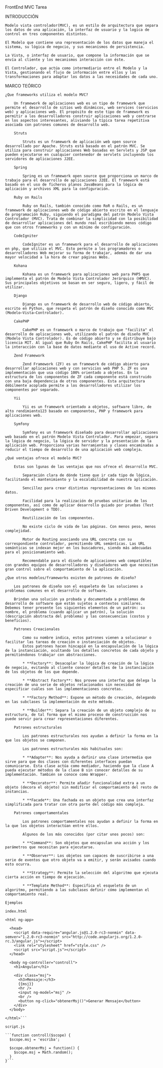 FrontEnd  MVC  Tarea

INTRODUCCIÓN 

    Modelo vista controlador(MVC), es un estilo de arquitectura que separa los datos de una aplicación, la interfaz de usuario y la logica de control en tres componentes distintos.

    El Modelo que contiene una representación de los datos que maneja el sistema, su lógica de negocio, y sus mecanismos de persistencia.

    La Vista, o interfaz de usuario, que compone la información que se envía al cliente y los mecanismos interacción con éste.

    El Controlador, que actúa como intermediario entre el Modelo y la Vista, gestionando el flujo de información entre ellos y las transformaciones para adaptar los datos a las necesidades de cada uno.

MARCO TEÓRICO

    ¿Que frameworks utiliza el modelo MVC?

        Un framework de aplicaciones web es un tipo de framework que permite el desarrollo de sitios web dinámicos, web services (servicios web) y aplicaciones web. El propósito de este tipo de framework es permitir a los desarrolladores construir aplicaciones web y centrarse en los aspectos interesantes, aliviando la típica tarea repetitiva asociada con patrones comunes de desarrollo web. 

        Struts

            Struts es un framework de aplicación web open source desarrollado por Apache. Struts está basado en el patrón MVC. Se utiliza para construir aplicaciones Web basadas en Servlets y JSP que pueden ejecutarse en cualquier contenedor de servlets incluyendo los servidores de aplicaciones J2EE.  

        Spring

            Spring es un framework open source que proporciona un marco de trabajo para el desarrollo de aplicaciones J2EE. El framework está basado en el uso de ficheros planos JavaBeans para la lógica de aplicación y archivos XML para la configuración.

        Ruby on Rails

            Ruby on Rails, también conocido como RoR o Rails, es un framework de aplicaciones web de código abierto escrito en el lenguaje de programación Ruby, siguiendo el paradigma del patrón Modelo Vista Controlador (MVC). Trata de combinar la simplicidad con la posibilidad de desarrollar aplicaciones del mundo real escribiendo menos código que con otros frameworks y con un mínimo de configuración.

        CodeIgniter

            CodeIgniter es un framework para el desarrollo de aplicaciones en php, que utiliza el MVC. Esto permite a los programadores o desarrolladores Web mejorar su forma de trabajar, además de dar una mayor velocidad a la hora de crear páginas Webs.

        Kohana

            Kohana es un framework para aplicaciones web para PHP5 que implementa el patrón de Modelo Vista Controlador Jerárquico (HMVC). Sus principales objetivos se basan en ser seguro, ligero, y fácil de utilizar.

        Django
            
            Django es un framework de desarrollo web de código abierto, escrito en Python, que respeta el patrón de diseño conocido como MVC (Modelo–Vista–Controlador).
        
        CakePHP

            CakePHP es un framework o marco de trabajo que "facilita" el desarrollo de aplicaciones web, utilizando el patrón de diseño MVC (Modelo Vista Controlador). Es de código abierto y se distribuye bajo licencia MIT. Al igual que Ruby On Rails, CakePHP facilita al usuario la interacción con la base de datos mediante el uso de Active record.
        
        Zend Framework

            Zend Framework (ZF) es un framework de código abierto para desarrollar aplicaciones web y con servicios web PHP 5. ZF es una implementación que usa código 100% orientado a objetos. En la estructura de los componentes de ZF cada componente está construido con una baja dependencia de otros componentes. Esta arquitectura débilmente acoplada permite a los desarrolladores utilizar los componentes por separado. 

        Yii

            Yii es un framework orientado a objetos, software libre, de alto rendimiento1​2​3​ basado en componentes, PHP y framework para aplicaciones web. 

        Symfony

            Symfony es un framework diseñado para desarrollar aplicaciones web basado en el patrón Modelo Vista Controlador. Para empezar, separa la lógica de negocio, la lógica de servidor y la presentación de la aplicación web. Proporciona varias herramientas y clases encaminadas a reducir el tiempo de desarrollo de una aplicación web compleja.  

    ¿Qué ventajas ofrece el modelo MVC?

        Estas son lgunas de las ventajas que nos ofrece el desarrollo MVC.

            Separación clara de dónde tiene que ir cada tipo de lógica, facilitando el mantenimiento y la escalabilidad de nuestra aplicación.

            Sencillez para crear distintas representaciones de los mismos datos.

            Facilidad para la realización de pruebas unitarias de los componentes, así como de aplicar desarrollo guiado por pruebas (Test Driven Development o TDD).

            Reutilización de los componentes.

            No existe ciclo de vida de las páginas. Con menos peso, menos complejidad.

            Motor de Routing asociando una URL concreta con su correspondiente controlador, permitiendo URL semánticas. Las URL semánticas se indexan mejor en los buscadores, siendo más adecuadas para el posicionamiento web.

            Recomendable para el diseño de aplicaciones web compatibles con grandes equipos de desarrolladores y diseñadores web que necesitan gran control sobre el comportamiento de la aplicación.
        
    ¿Que otros modelos/frameworks existen de patrones de diseño?

        Los patrones de diseño son el esqueleto de las soluciones a problemas comunes en el desarrollo de software.

        Brindan una solución ya probada y documentada a problemas de desarrollo de software que están sujetos a contextos similares. Debemos tener presente los siguientes elementos de un patrón: su nombre, el problema (cuando aplicar un patrón), la solución (descripción abstracta del problema) y las consecuencias (costos y beneficios).

        Patrones Creacionales

            Como su nombre indica, estos patrones vienen a solucionar o facilitar las tareas de creación o instanciación de objetos.
            Estos patrones hacen hincapié en la encapsulación de la lógica de la instanciación, ocultando los detalles concretos de cada objeto y permitiéndonos trabajar con abstracciones.
        
            * **Factory**: Desacoplar la lógica de creación de la lógica de negocio, evitando al cliente conocer detalles de la instanciación de los objetos de los que depende.
            
            * **Abstract Factory**: Nos provee una interfaz que delega la creación de una serie de objetos relacionados sin necesidad de especificar cuáles son las implementaciones concretas.
            
            * **Factory Method**: Expone un método de creación, delegando en las subclases la implementación de este método.
            
            * **Builder**: Separa la creación de un objeto complejo de su estructura, de tal forma que el mismo proceso de construcción nos puede servir para crear representaciones diferentes.
        
        Patrones estructurales
        
            Los patrones estructurales nos ayudan a definir la forma en la que los objetos se componen.

            Los patrones estructurales más habituales son:
            
            * **Adapter**: Nos ayuda a definir una clase intermedia que sirve para que dos clases con diferentes interfaces puedan comunicarse. Esta clase actúa como mediador, haciendo que la clase A pueda ejecutar métodos de la clase B sin conocer detalles de su implementación. También se conoce como Wrapper.
            
            * **Decorator**: Permite añadir funcionalidad extra a un objeto (decora el objeto) sin modificar el comportamiento del resto de instancias.
            
            * **Facade**: Una fachada es un objeto que crea una interfaz simplificada para tratar con otra parte del código más compleja.

        Patrones comportamentales

            Los patrones comportamentales nos ayudan a definir la forma en la que los objetos interactúan entre ellos.
            
            Algunos de los más conocidos (por citar unos pocos) son:

            * **Command**: Son objetos que encapsulan una acción y los parámetros que necesitan para ejecutarse.
            
            * **Observer**: Los objetos son capaces de suscribirse a una serie de eventos que otro objeto va a emitir, y serán avisados cuando esto ocurra.

            * **Strategy**: Permite la selección del algoritmo que ejecuta cierta acción en tiempo de ejecución.

            * **Template Method**: Especifica el esqueleto de un algoritmo, permitiendo a las subclases definir cómo implementan el comportamiento real. 

    Ejemplos

    index.html

```<!DOCTYPE html>
<html ng-app>

  <head>
    <script data-require="angular.js@1.2.0-rc3-nonmin" data-semver="1.2.0-rc3-nonmin" src="http://code.angularjs.org/1.2.0-rc.3/angular.js"></script>
    <link rel="stylesheet" href="style.css" />
    <script src="script.js"></script>
  </head>

  <body ng-controller="controll">
    <h1>Angular</h1>
    
    <div class="msj">
      <h3>Mensaje:</h3>
      {{msj}}
      <hr />
      <input ng-model="msj" /> 
      <br />
      <button ng-click="obtenerMsj()">Generar Mensaje</button>
    </div>
  </body>

</html>```

script.js

```function controll($scope) {
  $scope.msj = 'escriba';
  
  $scope.obtenerMsj = function() {
    $scope.msj = Math.random();
  }
}```